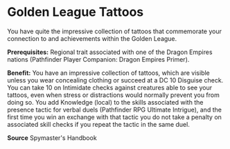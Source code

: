 ﻿---
cssclass: [feats]

---
# Golden League Tattoos

You have quite the impressive collection of tattoos that commemorate your connection to and achievements within the Golden League.

**Prerequisites:** Regional trait associated with one of the Dragon Empires nations (Pathfinder Player Companion: Dragon Empires Primer).

**Benefit:** You have an impressive collection of tattoos, which are visible unless you wear concealing clothing or succeed at a DC 10 Disguise check. You can take 10 on Intimidate checks against creatures able to see your tattoos, even when stress or distractions would normally prevent you from doing so. You add Knowledge (local) to the skills associated with the presence tactic for verbal duels (Pathfinder RPG Ultimate Intrigue), and the first time you win an exchange with that tactic you do not take a penalty on associated skill checks if you repeat the tactic in the same duel.

**Source** Spymaster's Handbook